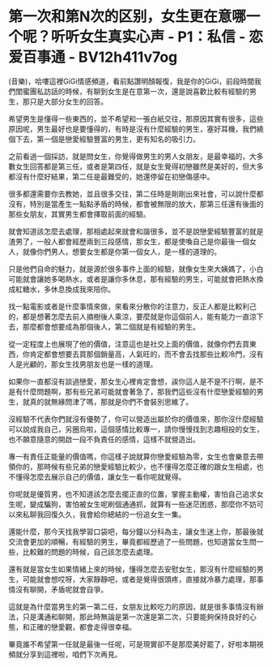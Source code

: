 # 第一次和第N次的区别，女生更在意哪一个呢？听听女生真实心声 - P1：私信 - 恋爱百事通 - BV12h411v7og

(音樂)，哈嘍這裡GiGi情感頻道，看前點讚明顏報復，我是你的GiGi，前段時間我們閨蜜團私訪話的時候，有聊到女生是在意第一次，還是說喜歡比較有經驗的男生，那只是大部分女生的回答。

希望男生是懂得一些東西的，並不希望和一張白紙交往，那原因其實有很多，這些原因呢，男生最好也是要懂得的，有時是沒有什麼經驗的男生，塞好耳機，我們繞個下去，第一個是戀愛經驗豐富的男生，更有知名的吸引力。

之前看過一個採訪，就是問女生，你覺得做男生的男人女朋友，是最幸福的，大多數女生回答都是第三任，或者是第四任，就是女生覺得初戀雖然是美好的，但大多都沒有什麼好結果，第二任是最難受的，她還停留在初戀傷感中。

很多都還需要你去教她，並且很多交往，第二任時是剛剛出來社會，可以說什麼都沒有，特別是當產生一點點矛盾的時候，都會被無限的放大，那第三任還有後面的那些女朋友，其實男生都會擇取前面的經驗。

就會知道該怎麼去處理，那相處起來就會和諧很多，並不是說戀愛經驗豐富的就是渣男了，一般人都會經歷兩到三段感情，那女生，都是使喚自己是你最後一個女人，就像你們男人，想要女生都是你第一個女人，是一樣的道理的。

只是他們自命的魅力，就是源於很多事件上面的經驗，就像女生來大姨媽了，小白可能就會讓她多喝熱水，或者是讓你多休息，那有經驗的男生，可能就會把熱水換成紅糖水，多休息換成我來陪你。

找一點電影或者是什麼事情來做，來看來分散你的注意力，反正人都是比較利己的，都是想著怎麼去前人摘樹後人乘涼，要麼就是你這個前人，能有能力一直涼下去，那麼都會想要成為那個後人，第二個就是有經驗的男生。

從一定程度上也展現了他的價值，注意這也是社交上面的價值，就像你們去買東西，你肯定都會想要去買那個銷量高，人氣旺的，而不會去找那些比較冷門，沒有人是光顧的，那女生找男朋友也是一樣的道理。

如果你一直都沒有談過戀愛，那女生心裡肯定會想，誒你這人是不是不行啊，是不是有什麼問題啊，那有些兄弟可能就會著急了，那我們這些沒有什麼戀愛經驗的男生，就真的就無緣問津了嗎，那就是你們不會裝別思維了。

沒經驗不代表你們就沒有優勢了，你可以營造出屬於你的價值來，那你沒什麼經驗可以說成我自己，另圈烏啦，這個感情比較專一，請你慢慢找到志趣相投的女生，也不願意隨意的開啟一段不負責任的感情，這樣不就營造出。

專一有責任正能量的價值嗎，你這樣子說就算你戀愛經驗為零，女生也會樂意去帶領你的，那時候有些兄弟的戀愛經驗比較少，也不懂得怎麼正確的跟女生相處，也不懂得怎麼去展示自己的價值，讓女生一看你呢就覺得。

你呢就是優質男，也不知道該怎麼去擺正直的位置，掌握主動權，害怕自己追求女生呢，變成騙狗，害怕被女生呢刷個通通抓，就算有一些迷茫困惑，那麼你不妨可以來私聊我回復久久，我會給你總結的一份追女生一集。

還能什麼，那今天找我學習口袋吧，每分鐘以分科為主，讓女生迷上你，那最後就交流會更加的順暢，有經驗的男生，畢竟都經歷過了一些問題，也知道當女生問一些，比較難的問題的時候，自己該怎麼去處理。

還有就是當女生如果情緒上來的時候，懂得怎麼去安慰女生，那沒有什麼經驗的男生，可能就會想哎呀，大家靜靜吧，或者是覺得很頭疼，直接就冷暴力處理，那事情沒有聊開，矛盾呢就會自爭。

這就是為什麼當男生的第一第二任，女朋友比較吃力的原因，就是很多事情沒有辦法，只是溝通和聊開，那此時無論是第一次還是第二次，只要能夠保持良好的心態，和正確的戀愛觀，都會走得很幸福。

畢竟誰不希望第一任就是最後一任呢，可是現實卻不是那麼美好罷了，好啦本期視頻就分享到這裡啦，咱們下次再見。

